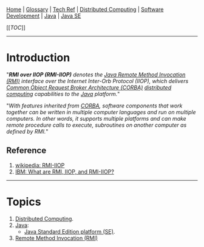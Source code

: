 [Home](/Slalom-LLC/Slalom-Consulting) | [Glossary](/Glossary) | [Tech Ref](/Tech-Ref) | [Distributed Computing](/Tech-Ref/Software-Development/Distributed-Computing) | [Software Development](/Tech-Ref/Software-Development) | [Java](/Tech-Ref/Software-Development/Java) | [Java SE](/Tech-Ref/Software-Development/Java/Java-Platform-Editions/Java-SE-\(Standard-Edition\))

[[_TOC_]]

---
# Introduction
"_***RMI over IIOP (RMI-IIOP)*** denotes the [Java Remote Method Invocation (RMI)](/Tech-Ref/Software-Development/Java/Java-Platform-Editions/Java-SE-\(Standard-Edition\)/RMI-\(Remote-Method-Invocation\)) interface over the Internet Inter-Orb Protocol (IIOP), which delivers [Common Object Request Broker Architecture (CORBA)](/Tech-Ref/Software-Development/Distributed-Computing/CORBA-\(Common-Object-Request-Broker\)) [distributed computing](/Tech-Ref/Software-Development/Distributed-Computing) capabilities to the [Java](/Tech-Ref/Software-Development/Java) platform._"

"_With features inherited from [CORBA](/Tech-Ref/Software-Development/Distributed-Computing/CORBA-\(Common-Object-Request-Broker\)), software components that work together can be written in multiple computer languages and run on multiple computers. In other words, it supports multiple platforms and can make remote procedure calls to execute, subroutines on another computer as defined by RMI._"

## Reference
1. [wikipedia: RMI-IIOP](https://en.wikipedia.org/wiki/RMI-IIOP)
1. [IBM: What are RMI, IIOP, and RMI-IIOP?](https://www.ibm.com/docs/en/sdk-java-technology/7.1?topic=ripg-what-are-rmi-iiop-rmi-iiop-2)

---
# Topics
1. [Distributed Computing](/Tech-Ref/Software-Development/Distributed-Computing).
1. [Java](/Tech-Ref/Software-Development/Java):
   - [Java Standard Edition platform (SE)](/Tech-Ref/Software-Development/Java/Java-Platform-Editions/Java-SE-\(Standard-Edition\)).
1. [Remote Method Invocation (RMI)](/Tech-Ref/Software-Development/Java/Java-Platform-Editions/Java-SE-\(Standard-Edition\)/RMI-\(Remote-Method-Invocation\))
